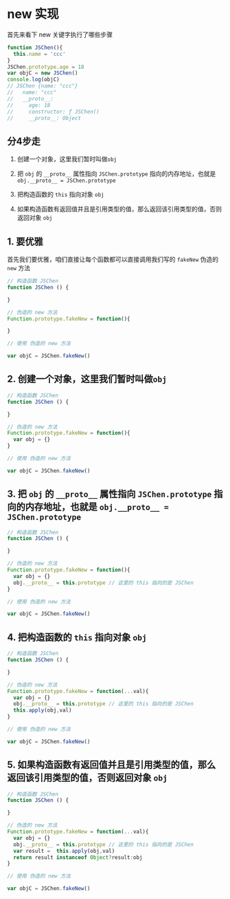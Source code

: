 # new 实现

首先来看下 new 关键字执行了哪些步骤

```js
function JSChen(){
  this.name = 'ccc'
}
JSChen.prototype.age = 18
var objC = new JSChen()
console.log(objC)
// JSChen {name: "ccc"}
//   name: "ccc"
//   __proto__:
//     age: 18
//     constructor: ƒ JSChen()
//     __proto__: Object
```

## 分4步走

1. 创建一个对象，这里我们暂时叫做`obj`

2. 把 `obj` 的 `__proto__` 属性指向 `JSChen.prototype` 指向的内存地址，也就是 `obj.__proto__ = JSChen.prototype`

3. 把构造函数的 `this` 指向对象 `obj`

4. 如果构造函数有返回值并且是引用类型的值，那么返回该引用类型的值，否则返回对象 `obj`

## 1. 要优雅

首先我们要优雅，咱们直接让每个函数都可以直接调用我们写的 `fakeNew` 伪造的 `new` 方法

```js
// 构造函数 JSChen
function JSChen () {

}

// 伪造的 new 方法
Function.prototype.fakeNew = function(){

}

// 使用 伪造的 new 方法

var objC = JSChen.fakeNew()
```

## 2. 创建一个对象，这里我们暂时叫做`obj`

```js
// 构造函数 JSChen
function JSChen () {

}

// 伪造的 new 方法
Function.prototype.fakeNew = function(){
  var obj = {}
}

// 使用 伪造的 new 方法

var objC = JSChen.fakeNew()
```

## 3. 把 `obj` 的 `__proto__` 属性指向 `JSChen.prototype` 指向的内存地址，也就是 `obj.__proto__ = JSChen.prototype`


```js
// 构造函数 JSChen
function JSChen () {

}

// 伪造的 new 方法
Function.prototype.fakeNew = function(){
  var obj = {}
  obj.__proto__ = this.prototype // 这里的 this 指向的是 JSChen
}

// 使用 伪造的 new 方法

var objC = JSChen.fakeNew()
```

## 4. 把构造函数的 `this` 指向对象 `obj`


```js
// 构造函数 JSChen
function JSChen () {

}

// 伪造的 new 方法
Function.prototype.fakeNew = function(...val){
  var obj = {}
  obj.__proto__ = this.prototype // 这里的 this 指向的是 JSChen
  this.apply(obj,val)
}

// 使用 伪造的 new 方法

var objC = JSChen.fakeNew()
```

## 5. 如果构造函数有返回值并且是引用类型的值，那么返回该引用类型的值，否则返回对象 `obj`



```js
// 构造函数 JSChen
function JSChen () {

}

// 伪造的 new 方法
Function.prototype.fakeNew = function(...val){
  var obj = {}
  obj.__proto__ = this.prototype // 这里的 this 指向的是 JSChen
  var result =  this.apply(obj,val)
  return result instanceof Object?result:obj
}

// 使用 伪造的 new 方法

var objC = JSChen.fakeNew()
```
